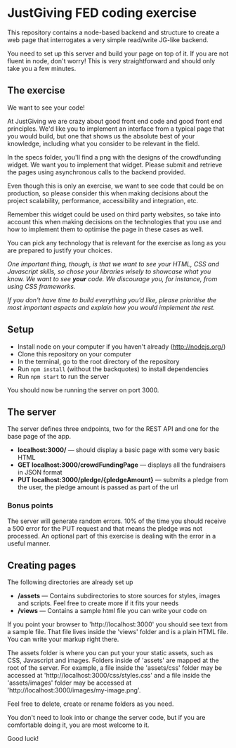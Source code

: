 # JustGiving FED coding exercise #

This repository contains a node-based backend and structure to create a web page that interrogates a very simple read/write JG-like backend.

You need to set up this server and build your page on top of it. If you are not fluent in node, don't worry! This is very straightforward and should only take you a few minutes.

## The exercise ##

We want to see your code!

At JustGiving we are crazy about good front end code and good front end principles. We'd like you to implement an interface from a typical page that you would build, but one that shows us the absolute best of your knowledge, including what you consider to be relevant in the field.

In the specs folder, you'll find a png with the designs of the crowdfunding widget. We want you to implement that widget. Please submit and retrieve the pages using asynchronous calls to the backend provided.

Even though this is only an exercise, we want to see code that could be on production, so please consider this when making decisions about the project scalability, performance, accessibility and integration, etc.

Remember this widget could be used on third party websites, so take into account this when making decisions on the technologies that you use and how to implement them to optimise the page in these cases as well.

You can pick any technology that is relevant for the exercise as long as you are prepared to justify your choices.

*One important thing, though, is that we want to see your HTML, CSS and Javascript skills, so chose your libraries wisely to showcase what you know. We want to see **your** code. We discourage you, for instance, from using CSS frameworks.*

*If you don't have time to build everything you’d like, please prioritise the most important aspects and explain how you would implement the rest.*


## Setup ##

* Install node on your computer if you haven't already (http://nodejs.org/)
* Clone this repository on your computer
* In the terminal, go to the root directory of the repository
* Run `npm install` (without the backquotes) to install dependencies
* Run `npm start` to run the server

You should now be running the server on port 3000.


## The server ##

The server defines three endpoints, two for the REST API and one for the base page of the app.

* **localhost:3000/** — should display a basic page with some very basic HTML
* **GET localhost:3000/crowdFundingPage** — displays all the fundraisers in JSON format
* **PUT localhost:3000/pledge/{pledgeAmount}** — submits a pledge from the user, the pledge amount is passed as part of the url

### Bonus points ###
The server will generate random errors. 10% of the time you should receive a 500 error for the PUT request and that means the pledge was not processed. An optional part of this exercise is dealing with the error in a useful manner.

## Creating pages ##

The following directories are already set up

* **/assets** — Contains subdirectories to store sources for styles, images and scripts. Feel free to create more if it fits your needs
* **/views** — Contains a sample html file you can write your code on


If you point your browser to 'http://localhost:3000' you should see text from a sample file.
That file lives inside the 'views' folder and is a plain HTML file. You can write your markup right there.

The assets folder is where you can put your your static assets, such as CSS, Javascript and images.
Folders inside of 'assets' are mapped at the root of the server. For example, a file inside the 'assets/css' folder
may be accessed at 'http://localhost:3000/css/styles.css' and a file inside the 'assets/images' folder may be accessed
at 'http://localhost:3000/images/my-image.png'.

Feel free to delete, create or rename folders as you need.

You don't need to look into or change the server code, but if you are comfortable doing it, you are most welcome to it.

Good luck!